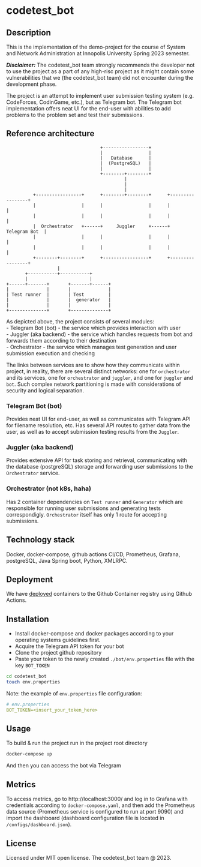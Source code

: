# codetest_bot

## Description
This is the implementation of the demo-project for the course of System and Network Administration at Innopolis
University Spring 2023 semester.

**_Disclaimer:_** The codetest_bot team strongly recommends the developer not to use the project as a part of any
high-risc project as it might contain some vulnerabilities that we (the codetest_bot team) did not encounter during
the development phase.

The project is an attempt to implement user submission testing system (e.g. CodeForces, CodinGame, etc.), but as
Telegram bot. The Telegram bot implementation offers neat UI for the end-user with abilities to add problems to the
problem set and test their submissions.

## Reference architecture
```
                                   +-----------------+
                                   |                 |
                                   |   Database      |
                                   |  (PostgreSQL)   |
                                   |                 |
                                   +--------+--------+
                                            |
                                            |
                                            |
          +-----------------+      +--------+--------+      +-----------------+
          |                 |      |                 |      |                 |
          |                 |      |                 |      |                 |
          |  Orchestrator   +------+     Juggler     +------+   Telegram Bot  |
          |                 |      |                 |      |                 |
          |                 |      |                 |      |                 |
          +--------+--------+      +-----------------+      +-----------------+
                   |
       +-----------+-----------+
       |                       |
+------+-------+       +-------+------+
|              |       |              |
| Test runner  |       | Test         |
|              |       |  generator   |
|              |       |              |
+--------------+       +--------------+
```
As depicted above, the project consists of several modules: \
    - Telegram Bot (bot) - the service which provides interaction with user \
    - Juggler (aka backend) - the service which handles requests from bot and forwards them according to their
destination \
    - Orchestrator - the service which manages test generation and user submission execution and checking

The links between services are to show how they communicate within project, in reality, there are several
distinct networks: one for `orchestrator` and its services, one for `orchestrator` and `juggler`, and one for
`juggler` and `bot`. Such complex network partitioning is made with considerations of security and logical
separation.

### Telegram Bot (bot)
Provides neat UI for end-user, as well as communicates with Telegram API for filename resolution, etc. Has several API
routes to gather data from the user, as well as to accept submission testing results from the `Juggler`.

### Juggler (aka backend)
Provides extensive API for task storing and retrieval, communicating with the database (postgreSQL) storage and
forwarding user submissions to the `Orchestrator` service.

### Orchestrator  (not k8s, haha)
Has 2 container dependencies on `Test runner` and `Generator` which are responsible for running user submissions and
generating tests correspondigly. `Orchestrator` itself has only 1 route for accepting submissions.

## Technology stack
Docker, docker-compose, github actions CI/CD, Prometheus, Grafana, postgreSQL, Java Spring boot, Python, XMLRPC.

## Deployment
We have [deployed](https://github.com/users/NAD777/packages?repo_name=codetest_bot) containers to the Github Container
registry using Github Actions.

## Installation
- Install docker-compose and docker packages according to your operating systems guidelines first.
- Acquire the Telegram API token for your bot
- Clone the project github repository
- Paste your token to the newly created `./bot/env.properties` file with the key `BOT_TOKEN`
```bash
cd codetest_bot
touch env.properties
```
Note: the example of `env.properties` file configuration:
```yaml
# env.properties
BOT_TOKEN=<insert_your_token_here>
```

## Usage
To build & run the project run in the project root directory
```bash
docker-compose up
```
And then you can access the bot via Telegram

## Metrics
To access metrics, go to http://localhost:3000/ and log in to Grafana with credentials according to
`docker-compose.yaml`, and then add the Prometheus data source (Prometheus service is configured to run at port 9090)
and import the dashboard (dashboard configuration file is located in `/configs/dashboard.json`).

## License
Licensed under MIT open license.
The codetest_bot team @ 2023.
